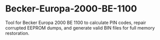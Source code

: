 # Becker-Europa-2000-BE-1100
Tool for Becker Europa 2000 BE 1100 to calculate PIN codes, repair corrupted EEPROM dumps, and generate valid BIN files for full memory restoration.
